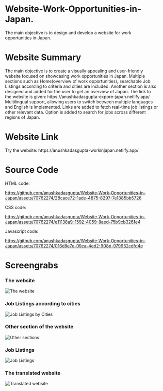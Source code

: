 # Website-Work-Opportunities-in-Japan.
The main objective is to design and develop a website for work opportunities in Japan.           
<h1>Website Summary</h1>            
The main objective is to create a visually appealing and user-friendly website focused on showcasing work opportunities in Japan.       
Multiple sections such as Home(overview of work opportunities), searchable Job Listings according to criteria and cities are included.           
Another section is also designed and added for the user to get an overview of Japan. The link to the website is given: https://anushkadasgupta-expore-japan.netlify.app/      
Multilingual support, allowing users to switch between multiple languages and English is implemented.                  
Links are added to fetch real-time job listings or other relevant data.                  
Option is added to search for jobs across different regions of Japan.


<h1>Website Link</h1>                          
Try the website: https://anushkadasgupta-workinjapan.netlify.app/


<h1>Source Code</h1>    
HTML code:                                                          



https://github.com/anushkadasgupta/Website-Work-Opportunities-in-Japan/assets/70762274/28cace72-1ade-4875-8297-7e1385bb5726           

CSS code:              



https://github.com/anushkadasgupta/Website-Work-Opportunities-in-Japan/assets/70762274/e11138a9-1592-4059-8aed-75b9cb3261e4          

Javascript code:          


https://github.com/anushkadasgupta/Website-Work-Opportunities-in-Japan/assets/70762274/016d8e7e-09ca-4ed2-908d-979952cdfd4e               
<h1>Screengrabs</h1>           
<h3>The website</h3>

![The website](https://github.com/anushkadasgupta/Website-Work-Opportunities-in-Japan/assets/70762274/dd3aa961-2f9c-4d1a-9695-fa1d5eec94af)                  
<h3>Job Listings according to cities</h3>

![Job Listings by Cities](https://github.com/anushkadasgupta/Website-Work-Opportunities-in-Japan/assets/70762274/c3ae3be5-5325-48c6-8b7f-4bb707589e7c)                               
<h3>Other section of the website</h3>

![Other sections](https://github.com/anushkadasgupta/Website-Work-Opportunities-in-Japan/assets/70762274/c7deb8d2-ad31-43f1-8fe7-2403ffcb1dda)                      
<h3>Job Listings</h3>

![Job Listings](https://github.com/anushkadasgupta/Website-Work-Opportunities-in-Japan/assets/70762274/527bb343-2e80-4f00-9f3a-7a8b59605f41)                          
<h3>The translated website</h3>

![Translated website](https://github.com/anushkadasgupta/Website-Work-Opportunities-in-Japan/assets/70762274/917660e3-fca3-4849-a62c-5775c5234f7f)
                                            



